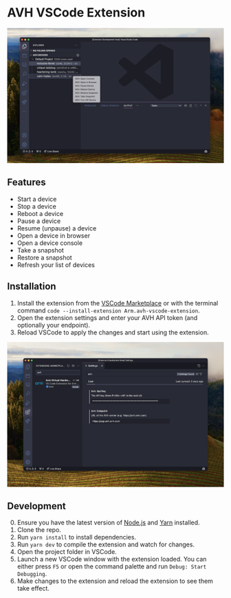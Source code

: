 # AVH VSCode Extension

![Screenshot](./screenshot.png)

## Features

- Start a device
- Stop a device
- Reboot a device
- Pause a device
- Resume (unpause) a device
- Open a device in browser
- Open a device console
- Take a snapshot
- Restore a snapshot
- Refresh your list of devices

## Installation

1. Install the extension from the [VSCode Marketplace](https://marketplace.visualstudio.com/items?itemName=Arm.avh-vscode-extension) or with the terminal command `code --install-extension Arm.avh-vscode-extension`.
2. Open the extension settings and enter your AVH API token (and optionally your endpoint).
3. Reload VSCode to apply the changes and start using the extension.

![Screenshot](/settings.png)

## Development

0. Ensure you have the latest version of [Node.js](https://nodejs.org/en/) and [Yarn](https://yarnpkg.com/) installed.
1. Clone the repo.
2. Run `yarn install` to install dependencies.
3. Run `yarn dev` to compile the extension and watch for changes.
4. Open the project folder in VSCode.
5. Launch a new VSCode window with the extension loaded. You can either press `F5` or open the command palette and run `Debug: Start Debugging`.
6. Make changes to the extension and reload the extension to see them take effect.
